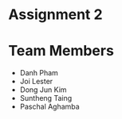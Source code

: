 # Assignment 2

# Team Members
- Danh Pham
- Joi Lester	
- Dong Jun Kim	
- Suntheng Taing	
- Paschal Aghamba	


